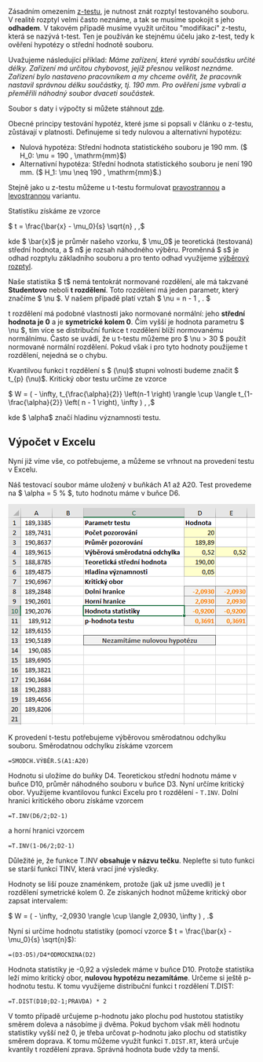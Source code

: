 Zásadním omezením [z-testu](z_test.md), je nutnost znát rozptyl testovaného souboru. V realitě rozptyl velmi často neznáme, a tak se musíme spokojit s jeho **odhadem**. V takovém případě musíme využít určitou "modifikaci" z-testu, která se nazývá t-test. Ten je používán ke stejnému účelu jako z-test, tedy k ověření hypotézy o střední hodnotě souboru.

Uvažujeme následující příklad: *Máme zařízení, které vyrábí součástku určité délky. Zařízení má určitou chybovost, jejíž přesnou velikost neznáme. Zařízení bylo nastaveno pracovníkem a my chceme ověřit, že pracovník nastavil správnou délku součástky, tj. 190 mm. Pro ověření jsme vybrali a přeměřili náhodný soubor dvaceti součástek.*

Soubor s daty i výpočty si můžete stáhnout [zde](media/t-test/t-test.xlsx).

Obecné principy testování hypotéz, které jsme si popsali v článku o z-testu, zůstávají v platnosti. Definujeme si tedy nulovou a alternativní hypotézu:

* Nulová hypotéza: Střední hodnota statistického souboru je 190 mm. ($ H_0: \mu = 190 \, \mathrm{mm}$)
* Alternativní hypotéza: Střední hodnota statistického souboru je není 190 mm. ($ H_1: \mu \neq 190 \, \mathrm{mm}$.)

Stejně jako u z-testu můžeme u t-testu formulovat [pravostrannou](t_test_pravostranny.md) a [levostrannou](t_test_levostranny.md) variantu.

Statistiku získáme ze vzorce

$ t = \frac{\bar{x} - \mu_0}{s} \sqrt{n} \, ,$

kde $ \bar{x}$ je průměr našeho vzorku, $ \mu_0$ je teoretická (testovaná) střední hodnota, a $ n$ je rozsah náhodného výběru. Proměnná $ s$ je odhad rozptylu základního souboru a pro tento odhad využijeme [výběrový rozptyl](rozptyl.md).

Naše statistika $ t$ nemá tentokrát normované rozdělení, ale má takzvané **Studentovo** neboli **t rozdělení**. Toto rozdělení má jeden parametr, který značíme $ \nu $. V našem případě platí vztah $ \nu = n - 1 \, . $

t rozdělení má podobné vlastnosti jako normované normální: jeho **střední hodnota je 0** a je **symetrické kolem 0**. Čím vyšší je hodnota parametru $ \nu $, tím více se distribuční funkce t rozdělení blíží normovanému normálnímu. Často se uvádí, že u t-testu můžeme pro $ \nu > 30 $ použít normované normální rozdělení. Pokud však i pro tyto hodnoty použijeme t rozdělení, nejedná se o chybu.

Kvantilvou funkci t rozdělení s $ (\nu)$ stupni volnosti budeme značit  $ t_{p} (\nu)$. Kritický obor testu určíme ze vzorce

$ W = ( - \infty, t_{\frac{\alpha}{2}} \left(n-1 \right) \rangle \cup \langle t_{1-\frac{\alpha}{2}} \left( n - 1 \right), \infty ) \, ,$

kde $ \alpha$ značí hladinu významnosti testu.

## Výpočet v Excelu

Nyní již víme vše, co potřebujeme, a můžeme se vrhnout na provedení testu v Excelu.

Náš testovací soubor máme uložený v buňkách A1 až A20. Test provedeme na $ \alpha = 5 % $, tuto hodnotu máme v buňce D6.

![t-test data 2](media/t-test/t-test-data-2.png)

K provedení t-testu potřebujeme výběrovou směrodatnou odchylku souboru. Směrodatnou odchylku získáme vzorcem

```
=SMODCH.VÝBĚR.S(A1:A20)
```

Hodnotu si uložíme do buňky D4. Teoretickou střední hodnotu máme v buňce D10, průměr náhodného souboru v buňce D3. Nyní určíme kritický obor. Využijeme kvantilovou funkci Excelu pro t rozdělení - `T.INV`. Dolní hranici kritického oboru získáme vzorcem

```
=T.INV(D6/2;D2-1)
```

a horní hranici vzorcem

```
=T.INV(1-D6/2;D2-1)
```

Důležité je, že funkce T.INV **obsahuje v názvu tečku**. Nepleťte si tuto funkci se starší funkcí TINV, která vrací jiné výsledky.

Hodnoty se liší pouze znaménkem, protože (jak už jsme uvedli) je t rozdělení symetrické kolem 0. Ze získaných hodnot můžeme kritický obor zapsat intervalem:

$ W = ( - \infty, -2,0930 \rangle \cup \langle 2,0930, \infty ) \, .$

Nyní si určíme hodnotu statistiky (pomocí vzorce $ t = \frac{\bar{x} - \mu_0}{s} \sqrt{n}$):

```
=(D3-D5)/D4*ODMOCNINA(D2)
```

Hodnota statistiky je -0,92 a výsledek máme v buňce D10. Protože statistika leží mimo kritický obor, **nulovou hypotézu nezamítáme**. Určeme si ještě p-hodnotu testu. K tomu využijeme distribuční funkci t rozdělení T.DIST:

```
=T.DIST(D10;D2-1;PRAVDA) * 2
```

V tomto případě určujeme p-hodnotu jako plochu pod hustotou statistiky směrem doleva a násobíme ji dvěma. Pokud bychom však měli hodnotu statistiky vyšší než 0, je třeba určovat p-hodnotu jako plochu od statistiky směrem doprava. K tomu můžeme využít funkci `T.DIST.RT`, která určuje kvantily t rozdělení zprava. Správná hodnota bude vždy ta menší.

